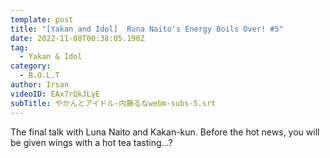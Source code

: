```yaml
---
template: post
title: "[Yakan and Idol]  Runa Naito's Energy Boils Over! #5"
date: 2022-11-08T00:38:05.190Z
tag:
  - Yakan & Idol
category:
  - B.O.L.T
author: Irsan
videoID: EAx7rQkJLyE
subTitle: やかんとアイドル-内藤るなwebm-subs-5.srt
---
```

The final talk with Luna Naito and Kakan-kun.
Before the hot news, you will be given wings with a hot tea tasting...?